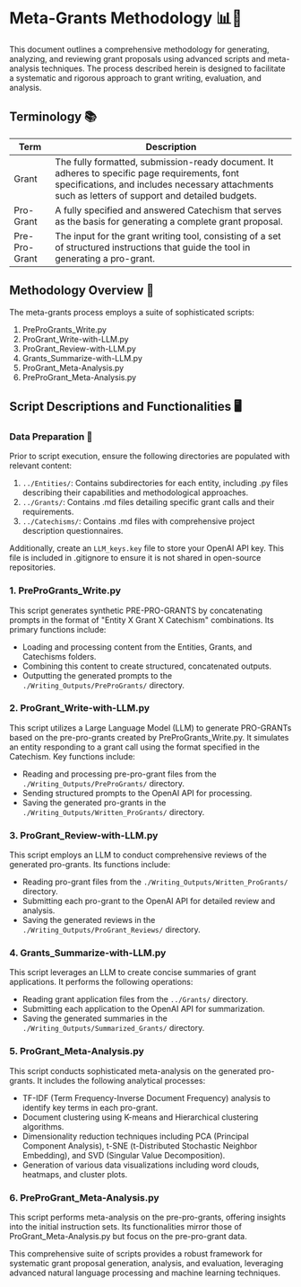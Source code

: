 # Meta-Grants Methodology 📊🔬

This document outlines a comprehensive methodology for generating, analyzing, and reviewing grant proposals using advanced scripts and meta-analysis techniques. The process described herein is designed to facilitate a systematic and rigorous approach to grant writing, evaluation, and analysis.

## Terminology 📚

| Term | Description |
|------|-------------|
| Grant | The fully formatted, submission-ready document. It adheres to specific page requirements, font specifications, and includes necessary attachments such as letters of support and detailed budgets. |
| Pro-Grant | A fully specified and answered Catechism that serves as the basis for generating a complete grant proposal. |
| Pre-Pro-Grant | The input for the grant writing tool, consisting of a set of structured instructions that guide the tool in generating a pro-grant. |

## Methodology Overview 🔎

The meta-grants process employs a suite of sophisticated scripts:

1. PreProGrants_Write.py
2. ProGrant_Write-with-LLM.py
3. ProGrant_Review-with-LLM.py
4. Grants_Summarize-with-LLM.py
5. ProGrant_Meta-Analysis.py
6. PreProGrant_Meta-Analysis.py

## Script Descriptions and Functionalities 🖥️

### Data Preparation 📁

Prior to script execution, ensure the following directories are populated with relevant content:

1. `../Entities/`: Contains subdirectories for each entity, including .py files describing their capabilities and methodological approaches.
2. `../Grants/`: Contains .md files detailing specific grant calls and their requirements.
3. `../Catechisms/`: Contains .md files with comprehensive project description questionnaires.

Additionally, create an `LLM_keys.key` file to store your OpenAI API key. This file is included in .gitignore to ensure it is not shared in open-source repositories.

### 1. PreProGrants_Write.py

This script generates synthetic PRE-PRO-GRANTS by concatenating prompts in the format of "Entity X Grant X Catechism" combinations. Its primary functions include:

- Loading and processing content from the Entities, Grants, and Catechisms folders.
- Combining this content to create structured, concatenated outputs.
- Outputting the generated prompts to the `./Writing_Outputs/PreProGrants/` directory.

### 2. ProGrant_Write-with-LLM.py

This script utilizes a Large Language Model (LLM) to generate PRO-GRANTs based on the pre-pro-grants created by PreProGrants_Write.py. It simulates an entity responding to a grant call using the format specified in the Catechism. Key functions include:

- Reading and processing pre-pro-grant files from the `./Writing_Outputs/PreProGrants/` directory.
- Sending structured prompts to the OpenAI API for processing.
- Saving the generated pro-grants in the `./Writing_Outputs/Written_ProGrants/` directory.

### 3. ProGrant_Review-with-LLM.py

This script employs an LLM to conduct comprehensive reviews of the generated pro-grants. Its functions include:

- Reading pro-grant files from the `./Writing_Outputs/Written_ProGrants/` directory.
- Submitting each pro-grant to the OpenAI API for detailed review and analysis.
- Saving the generated reviews in the `./Writing_Outputs/ProGrant_Reviews/` directory.

### 4. Grants_Summarize-with-LLM.py

This script leverages an LLM to create concise summaries of grant applications. It performs the following operations:

- Reading grant application files from the `../Grants/` directory.
- Submitting each application to the OpenAI API for summarization.
- Saving the generated summaries in the `./Writing_Outputs/Summarized_Grants/` directory.

### 5. ProGrant_Meta-Analysis.py

This script conducts sophisticated meta-analysis on the generated pro-grants. It includes the following analytical processes:

- TF-IDF (Term Frequency-Inverse Document Frequency) analysis to identify key terms in each pro-grant.
- Document clustering using K-means and Hierarchical clustering algorithms.
- Dimensionality reduction techniques including PCA (Principal Component Analysis), t-SNE (t-Distributed Stochastic Neighbor Embedding), and SVD (Singular Value Decomposition).
- Generation of various data visualizations including word clouds, heatmaps, and cluster plots.

### 6. PreProGrant_Meta-Analysis.py

This script performs meta-analysis on the pre-pro-grants, offering insights into the initial instruction sets. Its functionalities mirror those of ProGrant_Meta-Analysis.py but focus on the pre-pro-grant data.

This comprehensive suite of scripts provides a robust framework for systematic grant proposal generation, analysis, and evaluation, leveraging advanced natural language processing and machine learning techniques.